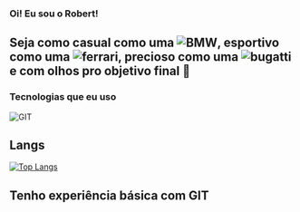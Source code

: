### Oi! Eu sou o Robert!

## Seja como casual como uma ![BMW](https://aleen42.github.io/badges/src/bmw.svg), esportivo como uma ![ferrari](https://aleen42.github.io/badges/src/ferrari.svg), precioso como uma ![bugatti](https://aleen42.github.io/badges/src/bugatti.svg) e com olhos pro objetivo final 🏁



### Tecnologias que eu uso


![GIT](https://img.shields.io/badge/GIT-E44C30?style=for-the-badge&logo=git&logoColor=white) 
## Langs

[![Top Langs](https://github-readme-stats.vercel.app/api/top-langs/?username=anuraghazra&layout=donut-vertical)](https://github.com/anuraghazra/github-readme-stats)


## Tenho experiência básica com GIT  



